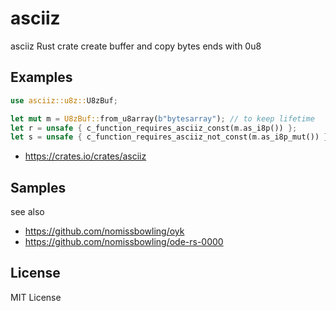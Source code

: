asciiz
======

asciiz Rust crate create buffer and copy bytes ends with 0u8


Examples
--------

```rust
use asciiz::u8z::U8zBuf;

let mut m = U8zBuf::from_u8array(b"bytesarray"); // to keep lifetime
let r = unsafe { c_function_requires_asciiz_const(m.as_i8p()) };
let s = unsafe { c_function_requires_asciiz_not_const(m.as_i8p_mut()) };
```

- [ https://crates.io/crates/asciiz ]( https://crates.io/crates/asciiz )


Samples
-------

see also

- [ https://github.com/nomissbowling/oyk ]( https://github.com/nomissbowling/oyk )
- [ https://github.com/nomissbowling/ode-rs-0000 ]( https://github.com/nomissbowling/ode-rs-0000 )


License
-------

MIT License
